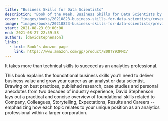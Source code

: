 ```yaml
---
title: "Business Skills for Data Scientists"
description: "Book of the Week. Business Skills for Data Scientists by David Stephenson"
cover: "images/books/20210823-business-skills-for-data-scientists/cover.jpg"
image: "images/books/20210823-business-skills-for-data-scientists/preview.jpg"
start: 2021-08-23 00:00:00
end: 2021-08-27 22:59:58
authors: [davidstephenson]
links: 
  - text: Book's Amazon page
    link: https://www.amazon.com/gp/product/B08TY93PMC/
---
```


It takes more than technical skills to succeed as an analytics professional.

This book explains the foundational business skills you’ll need to deliver business
value and grow your career as an analyst or data scientist. Drawing on best practices,
published research, case studies and personal anecdotes from two decades of industry experience,
David Stephenson lays out a practical and concise overview of foundational skills related to Company,
Colleagues, Storytelling, Expectations, Results and Careers -- emphasizing how each topic relates to
your unique position as an analytics professional within a larger corporation.
